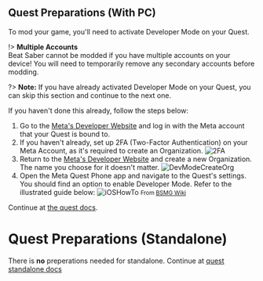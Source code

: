## Quest Preparations (With PC) 
To mod your game, you'll need to activate Developer Mode on your Quest.  

!> **Multiple Accounts**  
Beat Saber cannot be modded if you have multiple accounts on your device! You will need to temporarily remove any secondary accounts before modding.  
  
?> **Note:** If you have already activated Developer Mode on your Quest, you can skip this section and continue to the next one.  

If you haven't done this already, follow the steps below: 
1. Go to the [Meta's Developer Website](https://developer.oculus.com/manage/organizations/create/) and log in with the
   Meta account that your Quest is bound to.
2. If you haven't already, set up 2FA (Two-Factor Authentication) on your Meta Account, as it's required to create an Organization.
   ![2FA](/assets/preQ/2fa.png)
3. Return to the [Meta's Developer Website](https://developer.oculus.com/manage/organizations/create/) and create a new
   Organization. The name you choose for it doesn't matter.
   ![DevModeCreateOrg](/assets/preQ/DevModeCreateOrg.png)
4. Open the Meta Quest Phone app and navigate to the Quest's settings. You should find an option to enable
   Developer Mode. Refer to the illustrated guide below:
   ![iOSHowTo](/assets/preQ/EnableDevModeIOS.png)
<small>From [BSMG Wiki](https://bsmg.wiki/quest-modding.html#preparations)</small>

Continue at [the quest docs](/quest.md#MBF-Browser).

# Quest Preparations (Standalone)
There is **no** preperations needed for standalone. Continue at [quest standalone docs](/quest.md#MBF-Launcher) 
 



 